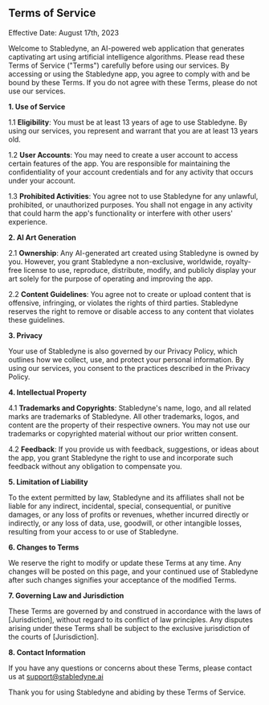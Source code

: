 ## Terms of Service

Effective Date: August 17th, 2023

Welcome to Stabledyne, an AI-powered web application that generates captivating art using artificial intelligence algorithms. Please read these Terms of Service ("Terms") carefully before using our services. By accessing or using the Stabledyne app, you agree to comply with and be bound by these Terms. If you do not agree with these Terms, please do not use our services.

**1. Use of Service**

1.1 **Eligibility**: You must be at least 13 years of age to use Stabledyne. By using our services, you represent and warrant that you are at least 13 years old.

1.2 **User Accounts**: You may need to create a user account to access certain features of the app. You are responsible for maintaining the confidentiality of your account credentials and for any activity that occurs under your account.

1.3 **Prohibited Activities**: You agree not to use Stabledyne for any unlawful, prohibited, or unauthorized purposes. You shall not engage in any activity that could harm the app's functionality or interfere with other users' experience.

**2. AI Art Generation**

2.1 **Ownership**: Any AI-generated art created using Stabledyne is owned by you. However, you grant Stabledyne a non-exclusive, worldwide, royalty-free license to use, reproduce, distribute, modify, and publicly display your art solely for the purpose of operating and improving the app.

2.2 **Content Guidelines**: You agree not to create or upload content that is offensive, infringing, or violates the rights of third parties. Stabledyne reserves the right to remove or disable access to any content that violates these guidelines.

**3. Privacy**

Your use of Stabledyne is also governed by our Privacy Policy, which outlines how we collect, use, and protect your personal information. By using our services, you consent to the practices described in the Privacy Policy.

**4. Intellectual Property**

4.1 **Trademarks and Copyrights**: Stabledyne's name, logo, and all related marks are trademarks of Stabledyne. All other trademarks, logos, and content are the property of their respective owners. You may not use our trademarks or copyrighted material without our prior written consent.

4.2 **Feedback**: If you provide us with feedback, suggestions, or ideas about the app, you grant Stabledyne the right to use and incorporate such feedback without any obligation to compensate you.

**5. Limitation of Liability**

To the extent permitted by law, Stabledyne and its affiliates shall not be liable for any indirect, incidental, special, consequential, or punitive damages, or any loss of profits or revenues, whether incurred directly or indirectly, or any loss of data, use, goodwill, or other intangible losses, resulting from your access to or use of Stabledyne.

**6. Changes to Terms**

We reserve the right to modify or update these Terms at any time. Any changes will be posted on this page, and your continued use of Stabledyne after such changes signifies your acceptance of the modified Terms.

**7. Governing Law and Jurisdiction**

These Terms are governed by and construed in accordance with the laws of [Jurisdiction], without regard to its conflict of law principles. Any disputes arising under these Terms shall be subject to the exclusive jurisdiction of the courts of [Jurisdiction].

**8. Contact Information**

If you have any questions or concerns about these Terms, please contact us at support@stabledyne.ai

Thank you for using Stabledyne and abiding by these Terms of Service.
